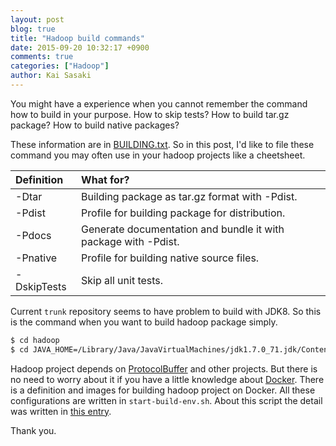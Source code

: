 ```yaml
---
layout: post
blog: true
title: "Hadoop build commands"
date: 2015-09-20 10:32:17 +0900
comments: true
categories: ["Hadoop"]
author: Kai Sasaki
---
```


You might have a experience when you cannot remember the command how to build in your purpose.
How to skip tests? How to build tar.gz package? How to build native packages?

<!-- more -->

These information are in [BUILDING.txt](https://github.com/apache/hadoop/blob/trunk/BUILDING.txt).
So in this post, I'd like to file these command you may often use in your hadoop projects like a cheetsheet.

| Definition | What for? |
|:----|:----|
| -Dtar | Building package as tar.gz format with -Pdist.  |
| -Pdist | Profile for building package for distribution.   |
| -Pdocs | Generate documentation and bundle it with package with -Pdist. |
| -Pnative | Profile for building native source files. |
| -DskipTests | Skip all unit tests. |

Current `trunk` repository seems to have problem to build with JDK8. So this is the command when you want to build hadoop package simply.

```bash
$ cd hadoop
$ cd JAVA_HOME=/Library/Java/JavaVirtualMachines/jdk1.7.0_71.jdk/Contents/Home mvn -Pdist,native,tar -DskipTests -Dtar clean package
```

Hadoop project depends on [ProtocolBuffer](https://developers.google.com/protocol-buffers/?hl=ja) and other projects.
But there is no need to worry about it if you have a little knowledge about [Docker](https://www.docker.com/). There is a definition and images
for building hadoop project on Docker. All these configurations are written in `start-build-env.sh`. About this script the detail was written in [this entry](http://www.lewuathe.com/blog/2015/08/20/build-hadoop-on-macosx/).

Thank you.

